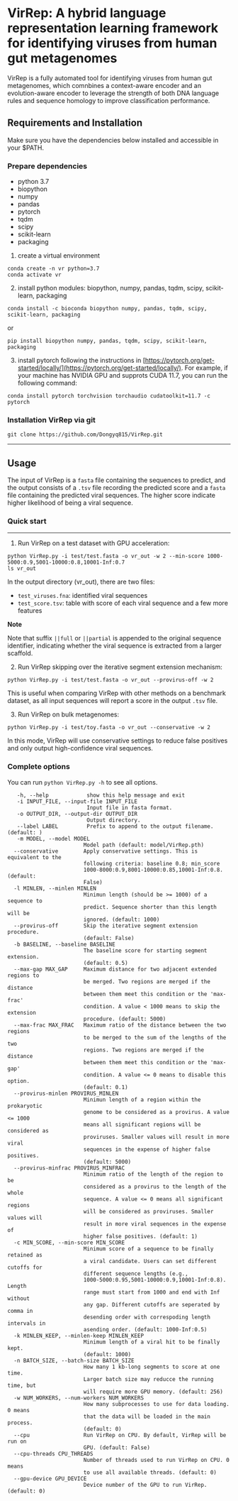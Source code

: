 # VirRep: A hybrid language representation learning framework for identifying viruses from human gut metagenomes
VirRep is a fully automated tool for identifying viruses from human gut metagenomes, 
which comnbines a context-aware encoder and an evolution-aware encoder to leverage the 
strength of both DNA language rules and sequence homology to improve classification performance.

## Requirements and Installation
Make sure you have the dependencies below installed and accessible in your $PATH.

### Prepare dependencies

- python 3.7
- biopython
- numpy
- pandas
- pytorch
- tqdm
- scipy
- scikit-learn
- packaging

1. create a virtual environment
```
conda create -n vr python=3.7
conda activate vr
```

2. install python modules: biopython, numpy, pandas, tqdm, scipy, scikit-learn, packaging
```
conda install -c bioconda biopython numpy, pandas, tqdm, scipy, scikit-learn, packaging
```
or

```
pip install biopython numpy, pandas, tqdm, scipy, scikit-learn, packaging
```

3. install pytorch following the instructions in [https://pytorch.org/get-started/locally/](https://pytorch.org/get-started/locally/). 
For example, if your machine has NVIDIA GPU and supprots CUDA 11.7, you can run the following command:
```
conda install pytorch torchvision torchaudio cudatoolkit=11.7 -c pytorch
```
### Installation VirRep via git

```
git clone https://github.com/Dongyq815/VirRep.git
```
___

## Usage
The input of VirRep is a `fasta` file containing the sequences to predict, and the output consists of a `.tsv` file recording 
the predicted score and a `fasta` file containing the predicted viral sequences. The higher score indicate higher 
likelihood of being a viral sequence.  

### Quick start
***
1. Run VirRep on a test dataset with GPU acceleration:
```
python VirRep.py -i test/test.fasta -o vr_out -w 2 --min-score 1000-5000:0.9,5001-10000:0.8,10001-Inf:0.7
ls vr_out
```

In the output directory (vr_out), there are two files:

- `test_viruses.fna`: identified viral sequences
- `test_score.tsv`: table with score of each viral sequence and a few more features

**Note**

Note that suffix `||full` or `||partial` is appended to the original sequence identifier, 
indicating whether the viral sequence is extracted from a larger scaffold.

2. Run VirRep skipping over the iterative segment extension mechanism:
```
python VirRep.py -i test/test.fasta -o vr_out --provirus-off -w 2
```

This is useful when comparing VirRep with other methods on a benchmark dataset, 
as all input sequences will report a score in the output `.tsv` file.

3. Run VirRep on bulk metagenomes:
```
python VirRep.py -i test/toy.fasta -o vr_out --conservative -w 2
```
In this mode, VirRep will use conservative settings to reduce false positives and only output high-confidence 
viral sequences.

### Complete options
You can run `python VirRep.py -h` to see all options.

```
   -h, --help            show this help message and exit
   -i INPUT_FILE, --input-file INPUT_FILE
                         Input file in fasta format.
   -o OUTPUT_DIR, --output-dir OUTPUT_DIR
                         Output directory.
   --label LABEL         Prefix to append to the output filename. (default: )
   -m MODEL, --model MODEL
                        Model path (default: model/VirRep.pth)
  --conservative        Apply conservative settings. This is equivalent to the
                        following criteria: baseline 0.8; min_score
                        1000-8000:0.9,8001-10000:0.85,10001-Inf:0.8. (default:
                        False)
  -l MINLEN, --minlen MINLEN
                        Minimun length (should be >= 1000) of a sequence to
                        predict. Sequence shorter than this length will be
                        ignored. (default: 1000)
  --provirus-off        Skip the iterative segment extension procedure.
                        (default: False)
  -b BASELINE, --baseline BASELINE
                        The baseline score for starting segment extension.
                        (default: 0.5)
  --max-gap MAX_GAP     Maximum distance for two adjacent extended regions to
                        be merged. Two regions are merged if the distance
                        between them meet this condition or the 'max-frac'
                        condition. A value < 1000 means to skip the extension
                        procedure. (default: 5000)
  --max-frac MAX_FRAC   Maximum ratio of the distance between the two regions
                        to be merged to the sum of the lengths of the two
                        regions. Two regions are merged if the distance
                        between them meet this condition or the 'max-gap'
                        condition. A value <= 0 means to disable this option.
                        (default: 0.1)
  --provirus-minlen PROVIRUS_MINLEN
                        Minimun length of a region within the prokaryotic
                        genome to be considered as a provirus. A value <= 1000
                        means all significant regions will be considered as
                        proviruses. Smaller values will result in more viral
                        sequences in the expense of higher false positives.
                        (default: 5000)
  --provirus-minfrac PROVIRUS_MINFRAC
                        Minimum ratio of the length of the region to be
                        considered as a provirus to the length of the whole
                        sequence. A value <= 0 means all significant regions
                        will be considered as proviruses. Smaller values will
                        result in more viral sequences in the expense of
                        higher false positives. (default: 1)
  -c MIN_SCORE, --min-score MIN_SCORE
                        Minimum score of a sequence to be finally retained as
                        a viral candidate. Users can set different cutoffs for
                        different sequence lengths (e.g.,
                        1000-5000:0.95,5001-10000:0.9,10001-Inf:0.8). Length
                        range must start from 1000 and end with Inf without
                        any gap. Different cutoffs are seperated by comma in
                        desending order with correspoding length intervals in
                        asending order. (default: 1000-Inf:0.5)
  -k MINLEN_KEEP, --minlen-keep MINLEN_KEEP
                        Minimum length of a viral hit to be finally kept.
                        (default: 1000)
  -n BATCH_SIZE, --batch-size BATCH_SIZE
                        How many 1 kb-long segments to score at one time.
                        Larger batch size may reducce the running time, but
                        will require more GPU memory. (default: 256)
  -w NUM_WORKERS, --num-workers NUM_WORKERS
                        How many subprocesses to use for data loading. 0 means
                        that the data will be loaded in the main process.
                        (default: 0)
  --cpu                 Run VirRep on CPU. By default, VirRep will be run on
                        GPU. (default: False)
  --cpu-threads CPU_THREADS
                        Number of threads used to run VirRep on CPU. 0 means
                        to use all available threads. (default: 0)
  --gpu-device GPU_DEVICE
                        Device number of the GPU to run VirRep. (default: 0)               
```
